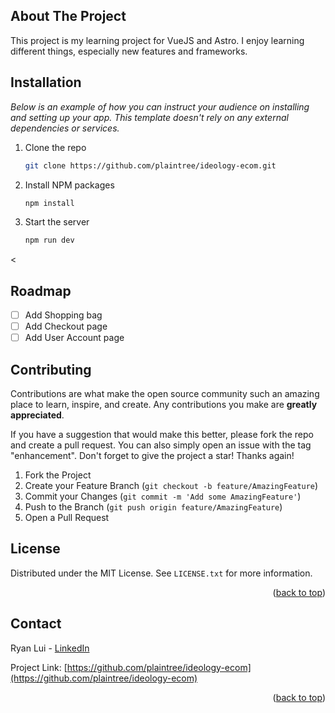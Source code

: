 <!-- ABOUT THE PROJECT -->

## About The Project

This project is my learning project for VueJS and Astro. I enjoy learning different things, especially new features and frameworks.

<!-- GETTING STARTED -->

## Installation

_Below is an example of how you can instruct your audience on installing and setting up your app. This template doesn't rely on any external dependencies or services._

1. Clone the repo
   ```sh
   git clone https://github.com/plaintree/ideology-ecom.git
   ```
2. Install NPM packages
   ```sh
   npm install
   ```
3. Start the server
   ```sh
   npm run dev
   ```

<

<!-- ROADMAP -->

## Roadmap

- [ ] Add Shopping bag
- [ ] Add Checkout page
- [ ] Add User Account page

<!-- CONTRIBUTING -->

## Contributing

Contributions are what make the open source community such an amazing place to learn, inspire, and create. Any contributions you make are **greatly appreciated**.

If you have a suggestion that would make this better, please fork the repo and create a pull request. You can also simply open an issue with the tag "enhancement".
Don't forget to give the project a star! Thanks again!

1. Fork the Project
2. Create your Feature Branch (`git checkout -b feature/AmazingFeature`)
3. Commit your Changes (`git commit -m 'Add some AmazingFeature'`)
4. Push to the Branch (`git push origin feature/AmazingFeature`)
5. Open a Pull Request

<!-- LICENSE -->

## License

Distributed under the MIT License. See `LICENSE.txt` for more information.

<p align="right">(<a href="#readme-top">back to top</a>)</p>

<!-- CONTACT -->

## Contact

Ryan Lui - [LinkedIn](https://www.linkedin.com/in/ryanluilch/)

Project Link: [https://github.com/plaintree/ideology-ecom](https://github.com/plaintree/ideology-ecom)

<p align="right">(<a href="#readme-top">back to top</a>)</p>
